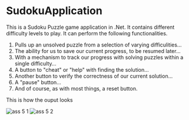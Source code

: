 # SudokuApplication
This is a Sudoku Puzzle game application in .Net. It contains different difficulty levels to play. It can perform the following functionalities.

1. Pulls up an unsolved puzzle from a selection of varying difficulities...
2. The ability for us to save our current progress, to be resumed later...
3. With a mechanism to track our progress with solving puzzles within a single difficulty...
4. A button to "cheat" or "help" with finding the solution...
5. Another button to verify the correctness of our current solution...
6. A "pause" button...
7. And of course, as with most things, a reset button.

This is how the ouput looks

![ass 5 1](https://user-images.githubusercontent.com/20373744/50244298-3b374880-0395-11e9-9f1c-6d54dc6567cd.JPG)         ![ass 5 2](https://user-images.githubusercontent.com/20373744/50244310-412d2980-0395-11e9-9dc3-a716e18fa5bf.JPG)




